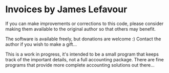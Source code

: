 # Invoices by James Lefavour

If you can make improvements or corrections to this code, please consider making them available to the original author so that others may benefit.

The software is available freely, but donations are welcome :) Contact the author if you wish to make a gift...

This is a work in progress, it's intended to be a small program that keeps track of the important details, not a full accounting package. There are fine programs that provide more complete accounting solutions out there...
